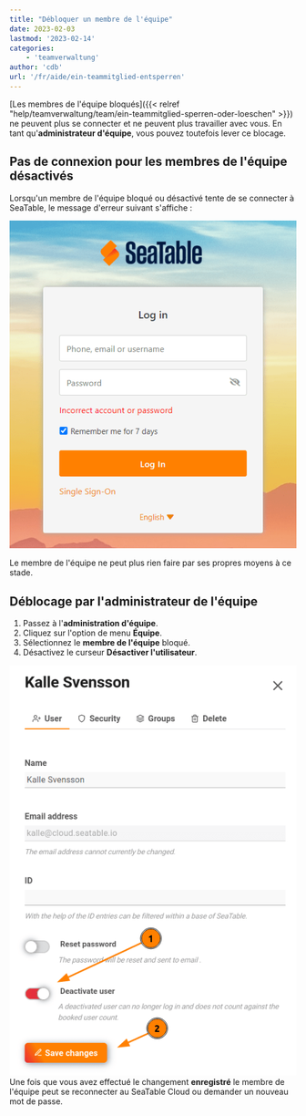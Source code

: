 ```yaml
---
title: "Débloquer un membre de l'équipe"
date: 2023-02-03
lastmod: '2023-02-14'
categories:
    - 'teamverwaltung'
author: 'cdb'
url: '/fr/aide/ein-teammitglied-entsperren'
---
```


[Les membres de l'équipe bloqués]({{< relref "help/teamverwaltung/team/ein-teammitglied-sperren-oder-loeschen" >}}) ne peuvent plus se connecter et ne peuvent plus travailler avec vous. En tant qu'**administrateur d'équipe**, vous pouvez toutefois lever ce blocage.

## Pas de connexion pour les membres de l'équipe désactivés

Lorsqu'un membre de l'équipe bloqué ou désactivé tente de se connecter à SeaTable, le message d'erreur suivant s'affiche :

![Bloquer le compte d'un membre - Message d'erreur lors de la connexion](images/Fehlermeldung-Account-sperren.png)

Le membre de l'équipe ne peut plus rien faire par ses propres moyens à ce stade.

## Déblocage par l'administrateur de l'équipe

1. Passez à l'**administration d'équipe**.
2. Cliquez sur l'option de menu **Équipe**.
3. Sélectionnez le **membre de l'équipe** bloqué.
4. Désactivez le curseur **Désactiver l'utilisateur**.

![Réactiver l'utilisateur désactivé.](images/enable-disabled-user.png)  
Une fois que vous avez effectué le changement **enregistré** le membre de l'équipe peut se reconnecter au SeaTable Cloud ou demander un nouveau mot de passe.
